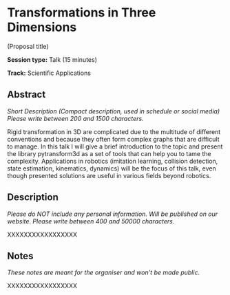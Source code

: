 # Transformations in Three Dimensions

(Proposal title)

**Session type:** Talk (15 minutes)

**Track:** Scientific Applications


## Abstract

*Short Description (Compact description, used in schedule or social media)
Please write between 200 and 1500 characters.*

Rigid transformation in 3D are complicated due to the multitude of different
conventions and because they often form complex graphs that are difficult to
manage. In this talk I will give a brief introduction to the topic and present
the library pytransform3d as a set of tools that can help you to tame the
complexity. Applications in robotics (imitation learning, collision detection,
state estimation, kinematics, dynamics) will be the focus of this talk, even
though presented solutions are useful in various fields beyond robotics.


## Description

*Please do NOT include any personal information. Will be published on our
website. Please write between 400 and 50000 characters.*

XXXXXXXXXXXXXXXXX


## Notes

*These notes are meant for the organiser and won't be made public.*

XXXXXXXXXXXXXXXXX
